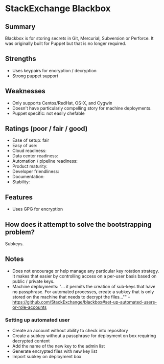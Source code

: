 # StackExchange Blackbox

## Summary
Blackbox is for storing secrets in Git, Mercurial, Subversion or Perforce. It was originally built for Puppet but that is no longer required.

## Strengths
- Uses keypairs for encryption / decryption
- Strong puppet support

## Weaknesses
- Only supports Centos/RedHat, OS-X, and Cygwin
- Doesn't have particularly compelling story for machine deployments.
- Puppet specific: not easily chefable

## Ratings (poor / fair / good)
- Ease of setup: fair
- Easy of use:
- Cloud readiness:
- Data center readiness:
- Automation / pipeline readiness:
- Product maturity:
- Developer friendliness:
- Documentation:
- Stability:

## Features
- Uses GPG for encryption

## How does it attempt to solve the bootstrapping problem?
Subkeys.

## Notes
- Does not encourage or help manage any particular key rotation strategy. It makes that easier by controlling access on a per-user basis based on public / private keys.
- Machine deployments: "... it permits the creation of sub-keys that have no passphrase. For automated processes, create a subkey that is only stored on the machine that needs to decrypt the files..."" - https://github.com/StackExchange/blackbox#set-up-automated-users-or-role-accounts

### Setting up automated user
- Create an account without ability to check into repository
- Create a subkey without a passphrase for deployment on box requiring decrypted content
- Add the name of the new key to the admin list
- Generate encrypted files with new key list
- Import subkey on deployment box
